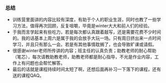 ### 总结


* 训练营里面讲的内容比较有深度，有助于个人的职业生涯，同时也教了一些学习方法，值得再次回顾，反复咀嚼，毕竟是winter大大和前人们的经验。
* 于我而言学起来有些吃力，若是每次都认真跟着敲写，还是需要花费不少时间的。我的话基本上周六是属于我的会放手大玩一场。只有周日挤出来一点时间学习，并且只有那么一会。若是有其他事情耽搁了，也会导致旷课或请假。
* 很感谢winter老师所传讲的内容；班主任的认真负责；助教老师的耐心帮助（笔芯），每次请教助教老师，助教老师都是耐心指导，不光是作业内容，工作上有问题也会帮忙解答。
* 最后的话就是课程持续时间太短了啊，还想后面再补习一下落下的课程，还有送的课程QAQ。